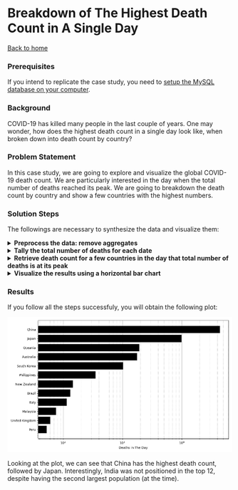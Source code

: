 <h1>Breakdown of The Highest Death Count in A Single Day</h1>
<a href="../README.md">Back to home</a>

<div id="prerequisites">
  <h3>Prerequisites</h3>
  <p>
    If you intend to replicate the case study, you need to <a href="./setupDatabase.md">setup the MySQL database on your computer</a>.
  </p>
</div>

<div id="background">
  <h3>Background</h3>
  <p>
    COVID-19 has killed many people in the last couple of years.
    One may wonder, how does the highest death count in a single day look like, when broken down into death count by country?
  </p>
</div>

<div id="problem">
  <h3>Problem Statement</h3>
  <p>
    In this case study, we are going to explore and visualize the global COVID-19 death count.
    We are particularly interested in the day when the total number of deaths reached its peak.
    We are going to breakdown the death count by country and show a few countries with the highest numbers.
  </p>
</div>
<div id="solution">
  <h3>Solution Steps</h3>
  <p>
    The followings are necessary to synthesize the data and visualize them:
  </p>
  <details>
    <summary>
      <strong>Preprocess the data: remove aggregates</strong>
    </summary>
    <br>
    <p>
      The table contains several aggregate values:
      <ul>
        <li>Data entry for continents and regions e.g. 'World', 'Europe', etc.</li>
        <li>Data entry for groups of countries based on their level of income e.g. 'Low income', 'High income', etc.</li>
      </ul>
      Therefore, one needs to remove these data entries to avoid getting the wrong total death count.
      The following query removes these aggregate values:
    </p>
    <pre lang="sql">
SELECT *
FROM `covid`.`casesDeaths`
WHERE `location` NOT IN (
    'World', 'Europe', 'Asia', 'North America', 'South America', 'European Union'
  )
  AND `location` NOT LIKE '%%income%%';</pre>
  </details>
  <details>
    <summary>
      <strong>Tally the total number of deaths for each date</strong>
    </summary>
    <br>
    <p>
      To obtain the total number of deaths for each date, we can use the aggregate function SUM.
      Typically, SUM is used together with GROUP BY.
      However, we are only interested to compute the total number of deaths by `date`, not grouping the data by `date`.
      Therefore, we use PARTITION BY instead.
      The following query gives the desired data:
    </p>
    <pre lang="sql">
SELECT 
  `location`,
  `newDeaths`,
  SUM(`newDeaths`) OVER (PARTITION BY `date`) AS `totalNewDeaths`
FROM `covid`.`casesDeaths`
WHERE `location` NOT IN (
    'World', 'Europe', 'Asia', 'North America', 'South America', 'European Union'
  )
  AND `location` NOT LIKE '%%income%%';</pre>
  </details>
  <details>
    <summary>
      <strong>Retrieve death count for a few countries in the day that total number of deaths is at its peak</strong>
    </summary>
    <br>
    <p>
      After adding the total number of deaths, we now filter the data such that only the data entry with the largest total number of deaths remain.
      Subsequently, we order by the number of deaths in the country from highest to lowest and limit the result to 'numCountries' number of countries:
    </p>
    <pre lang="sql">
WITH `countryData` AS (
  SELECT 
    `location`,
    `newDeaths`,
    SUM(`newDeaths`) OVER (PARTITION BY `date`) AS `totalNewDeaths`
  FROM `covid`.`casesDeaths`
  WHERE `location` NOT IN (
    'World', 'Europe', 'Asia', 'North America', 'South America', 'European Union'
    )
    AND `location` NOT LIKE '%%income%%'
)
SELECT `location`, `newDeaths`
FROM `countryData`
WHERE `totalNewDeaths` = (SELECT MAX(`totalNewDeaths`) FROM `countryData`)
ORDER BY `newDeaths` DESC
LIMIT numCountries;</pre>
    <p>
      Note that you cannot execute the SQL query above because 'numCountries' is undefined.
      In the following section, we replace this variable with a value in Python.
    </p>
  </details>
  <details>
    <summary>
      <strong>Visualize the results using a horizontal bar chart</strong>
    </summary>
    <br>
    <p>
      We use matplotlib.pyplot in Python to create the horizontal bar chart.
      First, store the query result in the dataframe 'df', see <a href="./pythonSQL.md">execute SQL query using Python</a> for detailed instruction to do this.
      After reading the SQL script, we need to replace 'numCountries' with a value:
    </p>
    <pre lang="python">
numCountries = 12
with open('deathsBreakdown.sql', 'r') as file:
  sqlScript = file.read()
sqlScript = sqlScript.replace("numCountries", str(numCountries))</pre>
    <p>
      Subsequently, we can create a horizontal bar chart using matplotlib.pyplot (imported as plt):
    </p>
    <pre lang="python">
fig, ax = plt.subplots(figsize=(10,6))
ax.barh(df['location'], df['newDeaths'], color='black', zorder=2)
ax.set_xlabel('Deaths in The Day')
ax.set_xscale('log')
ax.grid(which='both', linestyle='-', linewidth=0.5, color='gray', axis='x', zorder=1)
ax.minorticks_on()
ax.grid(which='minor', linestyle=':', linewidth=0.5, color='gray', axis='x', zorder=1)
plt.tight_layout()
plt.show()</pre>
  </details>
</div>

<div id="results">
  <h3>Results</h3>
  <p>
    If you follow all the steps successfuly, you will obtain the following plot:
  </p>
  <img src="../assets/images/deathsBreakdown.png">
  <br>
  <p>
    Looking at the plot, we can see that China has the highest death count, followed by Japan.
    Interestingly, India was not positioned in the top 12, despite having the second largest population (at the time).
  </p>
</div>